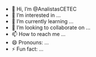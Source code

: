 - 👋 Hi, I’m @AnalistasCETEC
- 👀 I’m interested in ...
- 🌱 I’m currently learning ...
- 💞️ I’m looking to collaborate on ...
- 📫 How to reach me ...
- 😄 Pronouns: ...
- ⚡ Fun fact: ...

<!---
AnalistasCETEC/AnalistasCETEC is a ✨ special ✨ repository because its `README.md` (this file) appears on your GitHub profile.
You can click the Preview link to take a look at your changes.
--->
